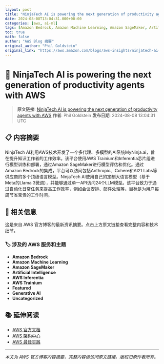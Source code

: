 ```yaml
---
layout: post
title: "NinjaTech AI is powering the next generation of productivity agents with AWS"
date: 2024-08-08T13:04:31.000+00:00
categories: [aws, ai-ml]
tags: [Amazon Bedrock, Amazon Machine Learning, Amazon SageMaker, Artificial Intelligence, AWS Inferentia, AWS Trainium, Featured, Generative AI, Uncategorized]
toc: true
math: false
author: "AWS Blog 摘要"
original_author: "Phil Goldstein"
original_link: "https://aws.amazon.com/blogs/aws-insights/ninjatech-ai-is-powering-the-next-generation-of-productivity-agents-with-aws/"
---
```


# 🤖 NinjaTech AI is powering the next generation of productivity agents with AWS

> **原文链接**: [NinjaTech AI is powering the next generation of productivity agents with AWS](https://aws.amazon.com/blogs/aws-insights/ninjatech-ai-is-powering-the-next-generation-of-productivity-agents-with-aws/)
> **作者**: Phil Goldstein
> **发布日期**: 2024-08-08 13:04:31 UTC

## 📋 内容摘要

NinjaTech AI利用AWS技术开发了一个多代理、多模型的AI系统MyNinja.ai，旨在提升知识工作者的工作效率。该平台使用AWS Trainium和Inferentia芯片组进行模型训练和部署，通过Amazon SageMaker进行模型评估和优化。通过Amazon Bedrock的集成，平台可以访问包括Anthropic、Cohere和AI21 Labs等供应商的多个顶级语言模型。NinjaTech AI使用自己的定制大语言模型（基于Meta的Llama 3微调），并能够通过单一API访问24个LLM模型。该平台致力于通过自动化日常任务来提高工作效率，例如会议安排、邮件处理等，目标是为用户每周节省宝贵的工作时间。

## 🔗 相关信息

这是来自 AWS 官方博客的最新资讯摘要。点击上方原文链接查看完整内容和技术细节。

### 🏷️ 涉及的 AWS 服务和主题

- **Amazon Bedrock**
- **Amazon Machine Learning**
- **Amazon SageMaker**
- **Artificial Intelligence**
- **AWS Inferentia**
- **AWS Trainium**
- **Featured**
- **Generative AI**
- **Uncategorized**

## 📚 延伸阅读

- [AWS 官方文档](https://docs.aws.amazon.com/)
- [AWS 架构中心](https://aws.amazon.com/architecture/)
- [AWS 最佳实践](https://aws.amazon.com/architecture/well-architected/)

---

*本文为 AWS 官方博客内容摘要，完整内容请访问原文链接。版权归原作者所有。*